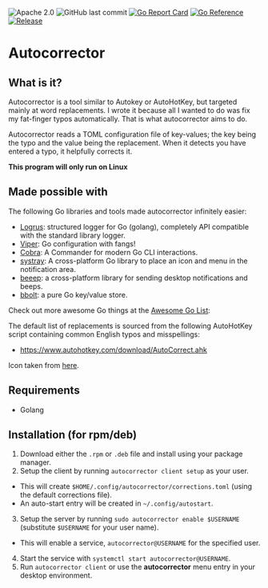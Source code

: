 
![Apache 2.0](https://img.shields.io/github/license/joshuar/autocorrector) 
![GitHub last commit](https://img.shields.io/github/last-commit/joshuar/autocorrector)
[![Go Report Card](https://goreportcard.com/badge/github.com/joshuar/autocorrector?style=flat-square)](https://goreportcard.com/report/github.com/joshuar/autocorrector) 
[![Go Reference](https://pkg.go.dev/badge/github.com/joshuar/autocorrector.svg)](https://pkg.go.dev/github.com/joshuar/autocorrector)
[![Release](https://img.shields.io/github/release/joshuar/autocorrector.svg?style=flat-square)](https://github.com/joshuar/autocorrector/releases/latest)

# Autocorrector

## What is it?

Autocorrector is a tool similar to Autokey or AutoHotKey, but targeted mainly at word replacements.  I wrote it because all I wanted to do was fix my fat-finger typos automatically.  That is what autocorrector aims to do.  

Autocorrector reads a TOML configuration file of key-values; the key being the typo and the value being the replacement.  When it detects you have entered a typo, it helpfully corrects it.

**This program will only run on Linux**
## Made possible with

The following Go libraries and tools made autocorrector infinitely easier:

- [Logrus](https://github.com/sirupsen/logrus):  structured logger for Go (golang), completely API compatible with the standard library logger.
- [Viper](https://github.com/spf13/viper): Go configuration with fangs!
- [Cobra](https://github.com/spf13/cobra): A Commander for modern Go CLI interactions.
- [systray](https://github.com/getlantern/systray): A cross-platform Go library to place an icon and menu in the notification area.
- [beeep](https://github.com/gen2brain/beeep): a cross-platform library for sending desktop notifications and beeps.
- [bbolt](https://github.com/etcd-io/bbolt): a pure Go key/value store.

Check out more awesome Go things at the [Awesome Go List](https://github.com/avelino/awesome-go):

The default list of replacements is sourced from the following AutoHotKey script containing common English typos and misspellings:

- https://www.autohotkey.com/download/AutoCorrect.ahk

Icon taken from [here](https://pixabay.com/vectors/spellcheck-correct-typo-errors-1292780/).

## Requirements
- Golang

## Installation (for rpm/deb)

1. Download either the `.rpm` or `.deb` file and install using your package manager.
2. Setup the client by running `autocorrector client setup` as your user.
  - This will create `$HOME/.config/autocorrector/corrections.toml` (using the default corrections file).
  - An auto-start entry will be created in `~/.config/autostart`.
3. Setup the server by running `sudo autocorrector enable $USERNAME` (substitute `$USERNAME` for your user name).
  - This will enable a service, `autocorrector@USERNAME` for the specified user.
4. Start the service with `systemctl start autocorrector@USERNAME`.
5. Run `autocorrector client` or use the **autocorrector** menu entry in your desktop environment.
